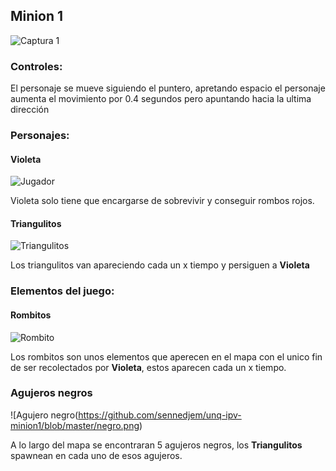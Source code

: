 ## Minion 1 

![Captura 1](https://github.com/sennedjem/unq-ipv-minion1/blob/master/capturas/CapturaDeJuego1.png)

### Controles:

El personaje se mueve siguiendo el puntero, apretando espacio el personaje aumenta el movimiento por 0.4 segundos pero apuntando hacia la ultima dirección

### Personajes: 

#### Violeta

![Jugador](https://github.com/sennedjem/unq-ipv-minion1/blob/master/violeta.png)

Violeta solo tiene que encargarse de sobrevivir y conseguir rombos rojos.

#### Triangulitos

![Triangulitos](https://github.com/sennedjem/unq-ipv-minion1/blob/master/triangulito.png)

Los triangulitos van apareciendo cada un x tiempo y persiguen a **Violeta** 

### Elementos del juego: 

#### Rombitos

![Rombito](https://github.com/sennedjem/unq-ipv-minion1/blob/master/rombito.png)

Los rombitos son unos elementos que aperecen en el mapa con el unico fin de ser recolectados por **Violeta**, estos aparecen cada un x tiempo.

### Agujeros negros

![Agujero negro(https://github.com/sennedjem/unq-ipv-minion1/blob/master/negro.png)

A lo largo del mapa se encontraran 5 agujeros negros, los **Triangulitos** spawnean en cada uno de esos agujeros.
